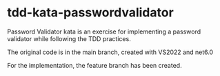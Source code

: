 # tdd-kata-passwordvalidator

Password Validator kata is an exercise for implementing a password validator while following the TDD practices.

The original code is in the main branch, created with VS2022 and net6.0

For the implementation, the feature branch has been created.
